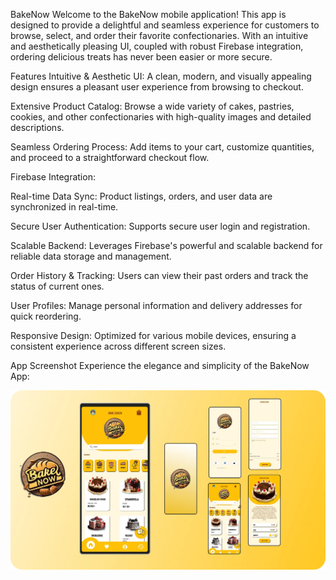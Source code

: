 BakeNow
Welcome to the BakeNow mobile application! This app is designed to provide a delightful and seamless experience for customers to browse, select, and order their favorite confectionaries. With an intuitive and aesthetically pleasing UI, coupled with robust Firebase integration, ordering delicious treats has never been easier or more secure.

Features
Intuitive & Aesthetic UI: A clean, modern, and visually appealing design ensures a pleasant user experience from browsing to checkout.

Extensive Product Catalog: Browse a wide variety of cakes, pastries, cookies, and other confectionaries with high-quality images and detailed descriptions.

Seamless Ordering Process: Add items to your cart, customize quantities, and proceed to a straightforward checkout flow.

Firebase Integration:

Real-time Data Sync: Product listings, orders, and user data are synchronized in real-time.

Secure User Authentication: Supports secure user login and registration.

Scalable Backend: Leverages Firebase's powerful and scalable backend for reliable data storage and management.

Order History & Tracking: Users can view their past orders and track the status of current ones.

User Profiles: Manage personal information and delivery addresses for quick reordering.

Responsive Design: Optimized for various mobile devices, ensuring a consistent experience across different screen sizes.

App Screenshot
Experience the elegance and simplicity of the BakeNow App:

![BakeNow App Screenshot](bake_now.png)
